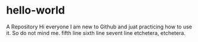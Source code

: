 # hello-world
A Repository
Hi everyone I am new to Github and juat practicing how to use it.
So do not mind me.
fifth line
sixth line
sevent line
etchetera, etchetera.
